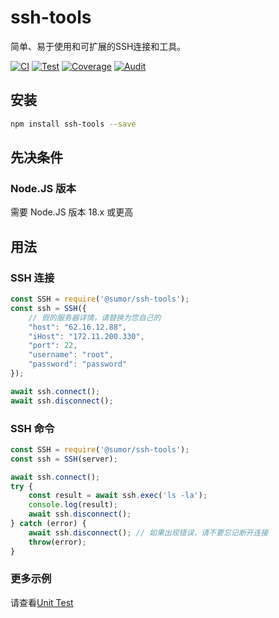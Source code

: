 # ssh-tools
简单、易于使用和可扩展的SSH连接和工具。

[![CI](https://github.com/sumor-cloud/ssh-tools/actions/workflows/ci.yml/badge.svg)](https://github.com/sumor-cloud/ssh-tools/actions/workflows/ci.yml)
[![Test](https://github.com/sumor-cloud/ssh-tools/actions/workflows/ut.yml/badge.svg)](https://github.com/sumor-cloud/ssh-tools/actions/workflows/ut.yml)
[![Coverage](https://github.com/sumor-cloud/ssh-tools/actions/workflows/coverage.yml/badge.svg)](https://github.com/sumor-cloud/ssh-tools/actions/workflows/coverage.yml)
[![Audit](https://github.com/sumor-cloud/ssh-tools/actions/workflows/audit.yml/badge.svg)](https://github.com/sumor-cloud/ssh-tools/actions/workflows/audit.yml)

## 安装
```bash
npm install ssh-tools --save
```

## 先决条件

### Node.JS 版本
需要 Node.JS 版本 18.x 或更高

## 用法

### SSH 连接
```javascript
const SSH = require('@sumor/ssh-tools');
const ssh = SSH({
    // 假的服务器详情，请替换为您自己的
    "host": "62.16.12.88",
    "iHost": "172.11.200.330",
    "port": 22,
    "username": "root",
    "password": "password"
});

await ssh.connect();
await ssh.disconnect();
```

### SSH 命令
```javascript
const SSH = require('@sumor/ssh-tools');
const ssh = SSH(server);

await ssh.connect();
try {
    const result = await ssh.exec('ls -la');
    console.log(result);
    await ssh.disconnect();
} catch (error) {
    await ssh.disconnect(); // 如果出现错误，请不要忘记断开连接
    throw(error);
}
```

### 更多示例
请查看[Unit Test](https://github.com/sumor-cloud/ssh-tools/tree/main/test)